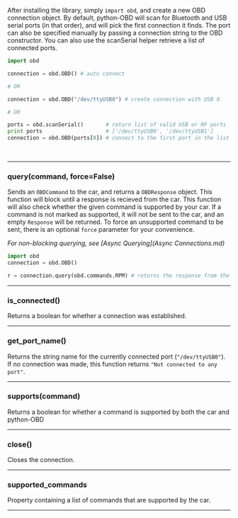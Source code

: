 
After installing the library, simply `import obd`, and create a new OBD connection object. By default, python-OBD will scan for Bluetooth and USB serial ports (in that order), and will pick the first connection it finds. The port can also be specified manually by passing a connection string to the OBD constructor. You can also use the scanSerial helper retrieve a list of connected ports.

```python
import obd

connection = obd.OBD() # auto connect

# OR

connection = obd.OBD("/dev/ttyUSB0") # create connection with USB 0

# OR

ports = obd.scanSerial()       # return list of valid USB or RF ports
print ports                    # ['/dev/ttyUSB0', '/dev/ttyUSB1']
connection = obd.OBD(ports[0]) # connect to the first port in the list
```

<br>

---

### query(command, force=False)

Sends an `OBDCommand` to the car, and returns a `OBDResponse` object. This function will block until a response is recieved from the car. This function will also check whether the given command is supported by your car. If a command is not marked as supported, it will not be sent to the car, and an empty `Response` will be returned. To force an unsupported command to be sent, there is an optional `force` parameter for your convenience.

*For non-blocking querying, see [Async Querying](Async Connections.md)*

```python
import obd
connection = obd.OBD()

r = connection.query(obd.commands.RPM) # returns the response from the car
```

---

### is_connected()

Returns a boolean for whether a connection was established.

---

### get_port_name()

Returns the string name for the currently connected port (`"/dev/ttyUSB0"`). If no connection was made, this function returns `"Not connected to any port"`.

---

### supports(command)

Returns a boolean for whether a command is supported by both the car and python-OBD

---

### close()

Closes the connection.

---

### supported_commands

Property containing a list of commands that are supported by the car.

---

<br>
